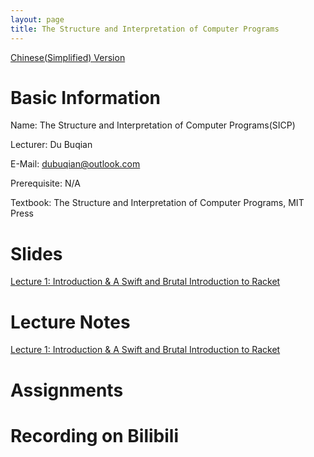 ```yaml
---
layout: page
title: The Structure and Interpretation of Computer Programs
---
```


[Chinese(Simplified) Version](/courses/cst1b10)

# Basic Information

Name: The Structure and Interpretation of Computer Programs(SICP)

Lecturer: Du Buqian

E-Mail: [dubuqian@outlook.com](mailto:dubuqian@outlook.com)

Prerequisite: N/A

Textbook: The Structure and Interpretation of Computer Programs, MIT Press

# Slides

[Lecture 1: Introduction & A Swift and Brutal Introduction to Racket](/courses/static/slides/cst1b10/Lecture-1-Introduction.pdf)

# Lecture Notes

[Lecture 1: Introduction & A Swift and Brutal Introduction to Racket](/courses/lecture-notes/cst1b10/lecture-1.md)

# Assignments

# Recording on Bilibili